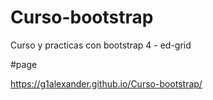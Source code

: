 # Curso-bootstrap
Curso y practicas con bootstrap 4 - ed-grid

#page

https://g1alexander.github.io/Curso-bootstrap/
